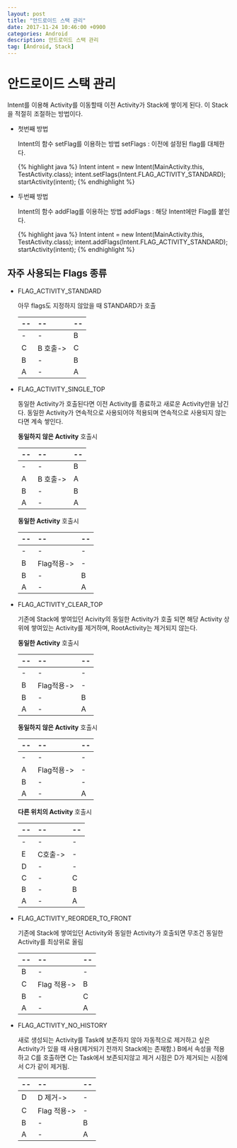 ```yaml
---
layout: post
title: "안드로이드 스택 관리"
date: 2017-11-24 10:46:00 +0900
categories: Android
description: 안드로이드 스택 관리
tag: [Android, Stack]
---
```

# 안드로이드 스택 관리

Intent를 이용해 Activity를 이동할때 이전 Activity가 Stack에 쌓이게 된다. 이 Stack을 적절히 조절하는 방법이다.

- 첫번째 방법

    Intent의 함수 setFlag를 이용하는 방법
    setFlags : 이전에 설정된 flag를 대체한다.

	{% highlight java %}
    Intent intent = new Intent(MainActivity.this, TestActivity.class);
    intent.setFlags(Intent.FLAG_ACTIVITY_STANDARD);
    startActivity(intent);
    {% endhighlight %}

- 두번째 방법

	Intent의 함수 addFlag를 이용하는 방법
    addFlags : 해당 Intent에만 Flag를 붙인다.

    {% highlight java %}
    Intent intent = new Intent(MainActivity.this, TestActivity.class);
    intent.addFlags(Intent.FLAG_ACTIVITY_STANDARD);
    startActivity(intent);
    {% endhighlight %}

## 자주 사용되는 Flags 종류

- FLAG_ACTIVITY_STANDARD

	아무 flags도 지정하지 않았을 때 STANDARD가 호출

	|--|--|--|
	|:--|:--|:--|
	|-|-|B|
	|C|B 호출->|C|
	|B|-|B|
	|A|-|A|

- FLAG_ACTIVITY_SINGLE_TOP

	동일한 Activity가 호출된다면 이전 Activity를 종료하고 새로운 Activity만을 남긴다.
	동일한 Activity가 연속적으로 사용되어야 적용되며
    연속적으로 사용되지 않는다면 계속 쌓인다.

    **동일하지 않은 Activity** 호출시

	|--|--|--|
	|:--|:--|:--|
	|-|-|B|
	|A|B 호출->|A|
	|B|-|B|
	|A|-|A|

    **동일한 Activity** 호출시

	|--|--|--|
	|:--|:--|:--|
	|-|-|-|
	|B|Flag적용->|-|
	|B|-|B|
	|A|-|A|

- FLAG_ACTIVITY_CLEAR_TOP

	기존에 Stack에 쌓여있던 Acivity의 동일한 Activity가 호출 되면 해당 Activity 상위에 쌓여있는 Activity를 제거하며, RootActivity는 제거되지 않는다.

    **동일한 Activity** 호출시

	|--|--|--|
	|:--|:--|:--|
	|-|-|-|
	|B|Flag적용->|-|
	|B|-|B|
	|A|-|A|

	**동일하지 않은 Activity** 호출시

	|--|--|--|
	|:--|:--|:--|
	|-|-|-|
	|A|Flag적용->|-|
	|B|-|-|
	|A|-|A|

	**다른 위치의 Activity** 호출시

	|--|--|--|
	|:--|:--|:--|
	|-|-|-|
	|E|C호출->|-|
	|D|-|-|
	|C|-|C|
	|B|-|B|
	|A|-|A|

- FLAG_ACTIVITY_REORDER_TO_FRONT

	기존에 Stack에 쌓여있던 Activity와 동일한 Activity가 호출되면 무조건 동일한 Activity를 최상위로 올림

	|--|--|--|
	|:--|:--|:--|
	|B|-|-|
	|C|Flag 적용->|B|
	|B|-|C|
	|A|-|A|

- FLAG_ACTIVITY_NO_HISTORY

	새로 생성되는 Activity를 Task에 보존하지 않아 자동적으로 제거하고 싶은 Activity가 있을 때 사용(제거되기 전까지 Stack에는 존재함.)
	B에서 속성을 적용하고 C를 호출하면 C는 Task에서 보존되지않고 제거 시점은 D가 제거되는 시점에서 C가 같이 제거됨.

	|--|--|--|
	|:--|:--|:--|
	|D|D 제거->|-|
	|C|Flag 적용->|-|
	|B|-|B|
	|A|-|A|